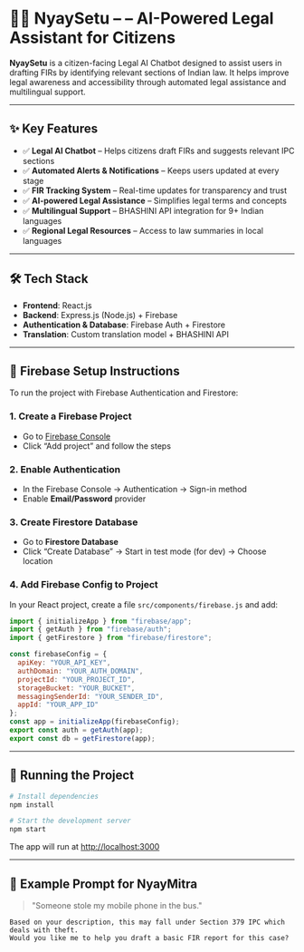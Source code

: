 # 🧑‍⚖️ NyaySetu – – AI-Powered Legal Assistant for Citizens

**NyaySetu** is a citizen-facing Legal AI Chatbot designed to assist users in drafting FIRs by identifying relevant sections of Indian law. It helps improve legal awareness and accessibility through automated legal assistance and multilingual support.

---

## ✨ Key Features

- ✅ **Legal AI Chatbot** – Helps citizens draft FIRs and suggests relevant IPC sections
- ✅ **Automated Alerts & Notifications** – Keeps users updated at every stage
- ✅ **FIR Tracking System** – Real-time updates for transparency and trust
- ✅ **AI-powered Legal Assistance** – Simplifies legal terms and concepts
- ✅ **Multilingual Support** – BHASHINI API integration for 9+ Indian languages
- ✅ **Regional Legal Resources** – Access to law summaries in local languages

---

## 🛠️ Tech Stack

- **Frontend**: React.js 
- **Backend**:  Express.js (Node.js) + Firebase 
- **Authentication & Database**: Firebase Auth + Firestore
- **Translation**: Custom translation model + BHASHINI API

---

## 🔐 Firebase Setup Instructions

To run the project with Firebase Authentication and Firestore:

### 1. Create a Firebase Project

- Go to [Firebase Console](https://console.firebase.google.com/)
- Click “Add project” and follow the steps

### 2. Enable Authentication

- In the Firebase Console → Authentication → Sign-in method
- Enable **Email/Password** provider

### 3. Create Firestore Database

- Go to **Firestore Database**
- Click “Create Database” → Start in test mode (for dev) → Choose location

### 4. Add Firebase Config to Project

In your React project, create a file `src/components/firebase.js` and add:

```js
import { initializeApp } from "firebase/app";
import { getAuth } from "firebase/auth";
import { getFirestore } from "firebase/firestore";

const firebaseConfig = {
  apiKey: "YOUR_API_KEY",
  authDomain: "YOUR_AUTH_DOMAIN",
  projectId: "YOUR_PROJECT_ID",
  storageBucket: "YOUR_BUCKET",
  messagingSenderId: "YOUR_SENDER_ID",
  appId: "YOUR_APP_ID"
};
const app = initializeApp(firebaseConfig);
export const auth = getAuth(app);
export const db = getFirestore(app);
```

---

## 🚀 Running the Project

```bash
# Install dependencies
npm install

# Start the development server
npm start
```

The app will run at [http://localhost:3000](http://localhost:3000)

---

## 🤖 Example Prompt for NyayMitra

> "Someone stole my mobile phone in the bus."

```vbnet
Based on your description, this may fall under Section 379 IPC which deals with theft.  
Would you like me to help you draft a basic FIR report for this case?
```